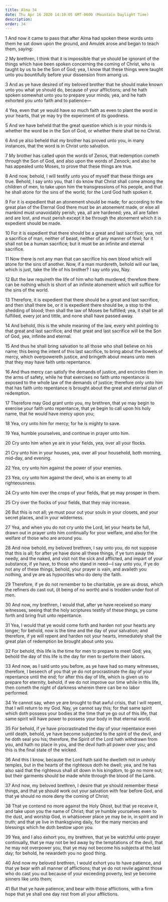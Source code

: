 ```yaml
---
title: Alma 34
date: Thu Apr 16 2020 14:10:05 GMT-0600 (Mountain Daylight Time)
description: 
order: 34
---
```


<p>
  1 And now it came to pass that after Alma had spoken these words unto them he
  sat down upon the ground, and Amulek arose and began to teach them, saying:
</p>
<p>
  2 My brethren, I think that it is impossible that ye should be ignorant of the
  things which have been spoken concerning the coming of Christ, who is taught
  by us to be the Son of God; yea, I know that these things were taught unto you
  bountifully before your dissension from among us.
</p>
<p>
  3 And as ye have desired of my beloved brother that he should make known unto
  you what ye should do, because of your afflictions; and he hath spoken
  somewhat unto you to prepare your minds; yea, and he hath exhorted you unto
  faith and to patience&#x2014;
</p>
<p>
  4 Yea, even that ye would have so much faith as even to plant the word in your
  hearts, that ye may try the experiment of its goodness.
</p>
<p>
  5 And we have beheld that the great question which is in your minds is whether
  the word be in the Son of God, or whether there shall be no Christ.
</p>
<p>
  6 And ye also beheld that my brother has proved unto you, in many instances,
  that the word is in Christ unto salvation.
</p>
<p>
  7 My brother has called upon the words of Zenos, that redemption cometh
  through the Son of God, and also upon the words of Zenock; and also he has
  appealed unto Moses, to prove that these things are true.
</p>
<p>
  8 And now, behold, I will testify unto you of myself that these things are
  true. Behold, I say unto you, that I do know that Christ shall come among the
  children of men, to take upon him the transgressions of his people, and that
  he shall atone for the sins of the world; for the Lord God hath spoken it.
</p>
<p>
  9 For it is expedient that an atonement should be made; for according to the
  great plan of the Eternal God there must be an atonement made, or else all
  mankind must unavoidably perish; yea, all are hardened; yea, all are fallen
  and are lost, and must perish except it be through the atonement which it is
  expedient should be made.
</p>
<p>
  10 For it is expedient that there should be a great and last sacrifice; yea,
  not a sacrifice of man, neither of beast, neither of any manner of fowl; for
  it shall not be a human sacrifice; but it must be an infinite and eternal
  sacrifice.
</p>
<span></span>
<p>
  11 Now there is not any man that can sacrifice his own blood which will atone
  for the sins of another. Now, if a man murdereth, behold will our law, which
  is just, take the life of his brother? I say unto you, Nay.
</p>
<p>
  12 But the law requireth the life of him who hath murdered; therefore there
  can be nothing which is short of an infinite atonement which will suffice for
  the sins of the world.
</p>
<p>
  13 Therefore, it is expedient that there should be a great and last sacrifice,
  and then shall there be, or it is expedient there should be, a stop to the
  shedding of blood; then shall the law of Moses be fulfilled; yea, it shall be
  all fulfilled, every jot and tittle, and none shall have passed away.
</p>
<p>
  14 And behold, this is the whole meaning of the law, every whit pointing to
  that great and last sacrifice; and that great and last sacrifice will be the
  Son of God, yea, infinite and eternal.
</p>
<p>
  15 And thus he shall bring salvation to all those who shall believe on his
  name; this being the intent of this last sacrifice, to bring about the bowels
  of mercy, which overpowereth justice, and bringeth about means unto men that
  they may have faith unto repentance.
</p>
<p>
  16 And thus mercy can satisfy the demands of justice, and encircles them in
  the arms of safety, while he that exercises no faith unto repentance is
  exposed to the whole law of the demands of justice; therefore only unto him
  that has faith unto repentance is brought about the great and eternal plan of
  redemption.
</p>
<p>
  17 Therefore may God grant unto you, my brethren, that ye may begin to
  exercise your faith unto repentance, that ye begin to call upon his holy name,
  that he would have mercy upon you;
</p>
<p>18 Yea, cry unto him for mercy; for he is mighty to save.</p>
<p>19 Yea, humble yourselves, and continue in prayer unto him.</p>
<p>20 Cry unto him when ye are in your fields, yea, over all your flocks.</p>
<p>
  21 Cry unto him in your houses, yea, over all your household, both morning,
  mid-day, and evening.
</p>
<p>22 Yea, cry unto him against the power of your enemies.</p>
<p>
  23 Yea, cry unto him against the devil, who is an enemy to all righteousness.
</p>
<p>
  24 Cry unto him over the crops of your fields, that ye may prosper in them.
</p>
<p>25 Cry over the flocks of your fields, that they may increase.</p>
<p>
  26 But this is not all; ye must pour out your souls in your closets, and your
  secret places, and in your wilderness.
</p>
<p>
  27 Yea, and when you do not cry unto the Lord, let your hearts be full, drawn
  out in prayer unto him continually for your welfare, and also for the welfare
  of those who are around you.
</p>
<span></span>
<p>
  28 And now behold, my beloved brethren, I say unto you, do not suppose that
  this is all; for after ye have done all these things, if ye turn away the
  needy, and the naked, and visit not the sick and afflicted, and impart of your
  substance, if ye have, to those who stand in need&#x2014;I say unto you, if ye
  do not any of these things, behold, your prayer is vain, and availeth you
  nothing, and ye are as hypocrites who do deny the faith.
</p>
<p>
  29 Therefore, if ye do not remember to be charitable, ye are as dross, which
  the refiners do cast out, (it being of no worth) and is trodden under foot of
  men.
</p>
<p>
  30 And now, my brethren, I would that, after ye have received so many
  witnesses, seeing that the holy scriptures testify of these things, ye come
  forth and bring fruit unto repentance.
</p>
<p>
  31 Yea, I would that ye would come forth and harden not your hearts any
  longer; for behold, now is the time and the day of your salvation; and
  therefore, if ye will repent and harden not your hearts, immediately shall the
  great plan of redemption be brought about unto you.
</p>
<p>
  32 For behold, this life is the time for men to prepare to meet God; yea,
  behold the day of this life is the day for men to perform their labors.
</p>
<p>
  33 And now, as I said unto you before, as ye have had so many witnesses,
  therefore, I beseech of you that ye do not procrastinate the day of your
  repentance until the end; for after this day of life, which is given us to
  prepare for eternity, behold, if we do not improve our time while in this
  life, then cometh the night of darkness wherein there can be no labor
  performed.
</p>
<p>
  34 Ye cannot say, when ye are brought to that awful crisis, that I will
  repent, that I will return to my God. Nay, ye cannot say this; for that same
  spirit which doth possess your bodies at the time that ye go out of this life,
  that same spirit will have power to possess your body in that eternal world.
</p>
<p>
  35 For behold, if ye have procrastinated the day of your repentance even until
  death, behold, ye have become subjected to the spirit of the devil, and he
  doth seal you his; therefore, the Spirit of the Lord hath withdrawn from you,
  and hath no place in you, and the devil hath all power over you; and this is
  the final state of the wicked.
</p>
<p>
  36 And this I know, because the Lord hath said he dwelleth not in unholy
  temples, but in the hearts of the righteous doth he dwell; yea, and he has
  also said that the righteous shall sit down in his kingdom, to go no more out;
  but their garments should be made white through the blood of the Lamb.
</p>
<p>
  37 And now, my beloved brethren, I desire that ye should remember these
  things, and that ye should work out your salvation with fear before God, and
  that ye should no more deny the coming of Christ;
</p>
<p>
  38 That ye contend no more against the Holy Ghost, but that ye receive it, and
  take upon you the name of Christ; that ye humble yourselves even to the dust,
  and worship God, in whatsoever place ye may be in, in spirit and in truth; and
  that ye live in thanksgiving daily, for the many mercies and blessings which
  he doth bestow upon you.
</p>
<p>
  39 Yea, and I also exhort you, my brethren, that ye be watchful unto prayer
  continually, that ye may not be led away by the temptations of the devil, that
  he may not overpower you, that ye may not become his subjects at the last day;
  for behold, he rewardeth you no good thing.
</p>
<p>
  40 And now my beloved brethren, I would exhort you to have patience, and that
  ye bear with all manner of afflictions; that ye do not revile against those
  who do cast you out because of your exceeding poverty, lest ye become sinners
  like unto them;
</p>
<p>
  41 But that ye have patience, and bear with those afflictions, with a firm
  hope that ye shall one day rest from all your afflictions.
</p>
